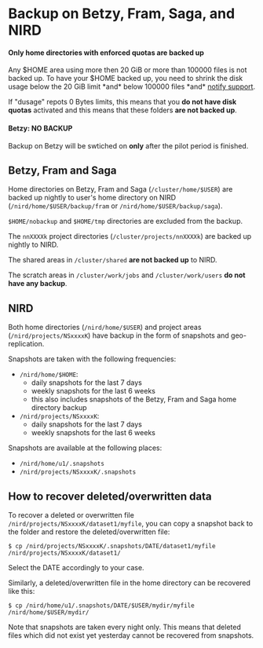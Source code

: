 # Backup on Betzy, Fram, Saga, and NIRD

<div class="alert alert-danger">
  <h4>Only home directories with enforced quotas are backed up</h4>
  <p>
    Any $HOME area using more then 20 GiB or more than 100000 files is
    not backed up. To have your $HOME backed up, you need to shrink the
    disk usage below the 20 GiB limit *and* below 100000 files *and*
    <a href="/getting_help/support_line.html">notify support</a>.
  </p>
  <p>
    If "dusage" repots 0 Bytes limits, this means that you <b>do not have disk quotas</b>
    activated and this means that these folders <b>are not backed up</b>.
  </p>
</div>


<div class="alert alert-warning">
  <h4>Betzy: NO BACKUP</h4>
  <p>
    Backup on Betzy will be swtiched on <strong>only</strong> after the pilot period is
		finished.
	</p>
</div>


## Betzy, Fram and Saga

Home directories on Betzy, Fram and Saga (`/cluster/home/$USER`) are backed up
nightly to user's home directory on NIRD
(`/nird/home/$USER/backup/fram` or `/nird/home/$USER/backup/saga`).

`$HOME/nobackup` and `$HOME/tmp` directories are excluded from the backup.

The `nnXXXXk` project directories (`/cluster/projects/nnXXXXk`) are backed up
nightly to NIRD.

The shared areas in `/cluster/shared` **are not backed up** to NIRD.

The scratch areas in `/cluster/work/jobs` and `/cluster/work/users` **do not have any backup**.


## NIRD

Both home directories (`/nird/home/$USER`) and project areas (`/nird/projects/NSxxxxK`) have
backup in the form of snapshots and geo-replication.

Snapshots are taken with the following frequencies:
* `/nird/home/$HOME`:
  - daily snapshots for the last 7 days
  - weekly snapshots for the last 6 weeks
  - this also includes snapshots of the Betzy, Fram and Saga home directory backup
* `/nird/projects/NSxxxxK`:
  - daily snapshots for the last 7 days
  - weekly snapshots for the last 6 weeks

Snapshots are available at the following places:
- `/nird/home/u1/.snapshots`
- `/nird/projects/NSxxxxK/.snapshots`


## How to recover deleted/overwritten data

To recover a deleted or overwritten file `/nird/projects/NSxxxxK/dataset1/myfile`,
you can copy a snapshot back to the folder and restore the deleted/overwritten file:

```
$ cp /nird/projects/NSxxxxK/.snapshots/DATE/dataset1/myfile /nird/projects/NSxxxxK/dataset1/
```

Select the DATE accordingly to your case.

Similarly, a deleted/overwritten file in the home directory can be recovered like this:

```
$ cp /nird/home/u1/.snapshots/DATE/$USER/mydir/myfile /nird/home/$USER/mydir/
```

Note that snapshots are taken every night only. This means that deleted files
which did not exist yet yesterday cannot be recovered from snapshots.
